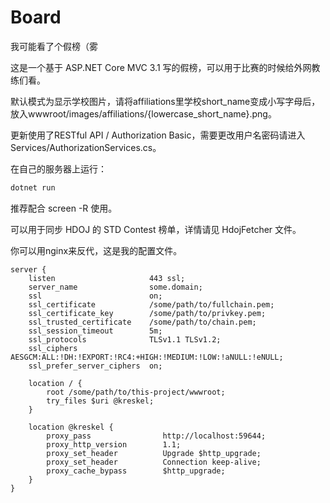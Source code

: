 # Board

我可能看了个假榜（雾

这是一个基于 ASP.NET Core MVC 3.1 写的假榜，可以用于比赛的时候给外网教练们看。

默认模式为显示学校图片，请将affiliations里学校short_name变成小写字母后，放入wwwroot/images/affiliations/{lowercase_short_name}.png。

更新使用了RESTful API / Authorization Basic，需要更改用户名密码请进入Services/AuthorizationServices.cs。

在自己的服务器上运行：

```bash
dotnet run
```

推荐配合 screen -R 使用。



可以用于同步 HDOJ 的 STD Contest 榜单，详情请见 HdojFetcher 文件。



你可以用nginx来反代，这是我的配置文件。

```nginx
server {
    listen                     443 ssl;
    server_name                some.domain;
    ssl                        on;
    ssl_certificate            /some/path/to/fullchain.pem;
    ssl_certificate_key        /some/path/to/privkey.pem;
    ssl_trusted_certificate    /some/path/to/chain.pem;
    ssl_session_timeout        5m;
    ssl_protocols              TLSv1.1 TLSv1.2;
    ssl_ciphers                AESGCM:ALL:!DH:!EXPORT:!RC4:+HIGH:!MEDIUM:!LOW:!aNULL:!eNULL;
    ssl_prefer_server_ciphers  on;

    location / {
        root /some/path/to/this-project/wwwroot;
        try_files $uri @kreskel;
    }

    location @kreskel {
        proxy_pass                http://localhost:59644;
        proxy_http_version        1.1;
        proxy_set_header          Upgrade $http_upgrade;
        proxy_set_header          Connection keep-alive;
        proxy_cache_bypass        $http_upgrade;
    }
}
```

